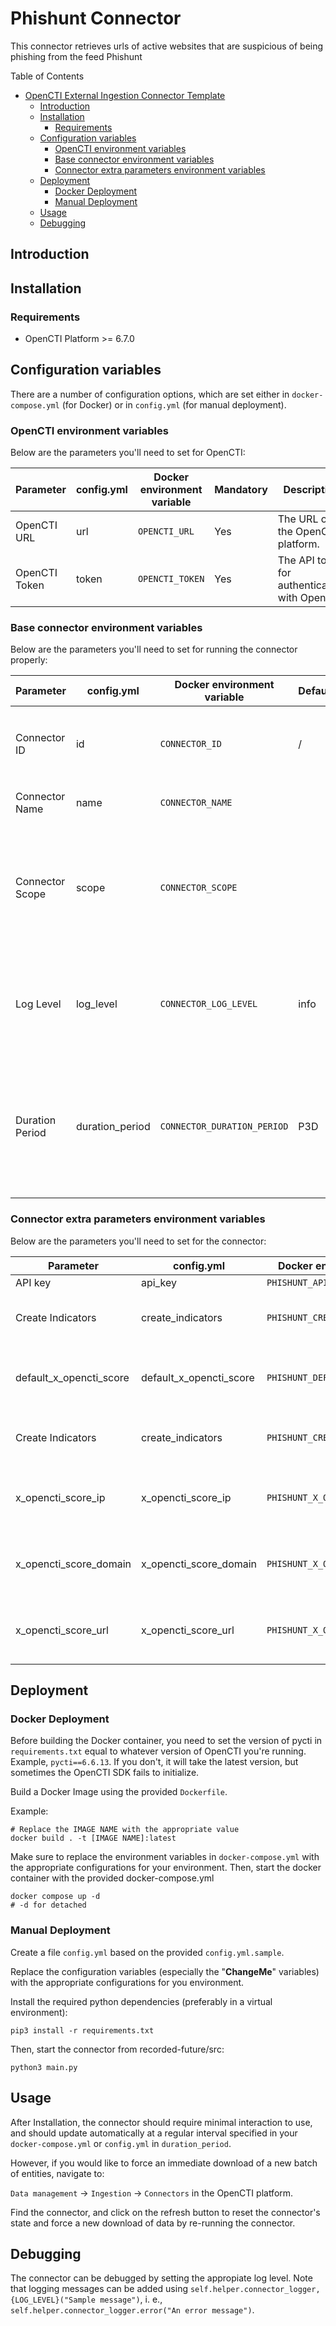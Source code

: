 # Phishunt Connector

This connector retrieves urls of active websites that are suspicious of being phishing from the feed Phishunt

Table of Contents

- [OpenCTI External Ingestion Connector Template](#opencti-external-ingestion-connector-template)
    - [Introduction](#introduction)
    - [Installation](#installation)
        - [Requirements](#requirements)
    - [Configuration variables](#configuration-variables)
        - [OpenCTI environment variables](#opencti-environment-variables)
        - [Base connector environment variables](#base-connector-environment-variables)
        - [Connector extra parameters environment variables](#connector-extra-parameters-environment-variables)
    - [Deployment](#deployment)
        - [Docker Deployment](#docker-deployment)
        - [Manual Deployment](#manual-deployment)
    - [Usage](#usage)
    - [Debugging](#debugging)

## Introduction

## Installation

### Requirements

- OpenCTI Platform >= 6.7.0

## Configuration variables

There are a number of configuration options, which are set either in `docker-compose.yml` (for Docker) or
in `config.yml` (for manual deployment).

### OpenCTI environment variables

Below are the parameters you'll need to set for OpenCTI:

| Parameter     | config.yml | Docker environment variable | Mandatory | Description                                     |
|---------------|------------|-----------------------------|-----------|-------------------------------------------------|
| OpenCTI URL   | url        | `OPENCTI_URL`               | Yes       | The URL of the OpenCTI platform.                |
| OpenCTI Token | token      | `OPENCTI_TOKEN`             | Yes       | The API token for authenticating with OpenCTI.  |

### Base connector environment variables

Below are the parameters you'll need to set for running the connector properly:

| Parameter        | config.yml       | Docker environment variable  | Default | Mandatory | Description                                                                                  |
|------------------|------------------|------------------------------|---------|-----------|----------------------------------------------------------------------------------------------|
| Connector ID     | id               | `CONNECTOR_ID`               | /       | Yes       | A unique `UUIDv4` identifier for this connector instance.                                    |
| Connector Name   | name             | `CONNECTOR_NAME`             |         | Yes       | Name of the connector.                                                                       |
| Connector Scope  | scope            | `CONNECTOR_SCOPE`            |         | Yes       | The scope or type of data the connector is importing, either a MIME type or Stix Object.     |
| Log Level        | log_level        | `CONNECTOR_LOG_LEVEL`        | info    | Yes       | Determines the verbosity of the logs. Options are `debug`, `info`, `warn`, or `error`.       |
| Duration Period  | duration_period  | `CONNECTOR_DURATION_PERIOD`  | P3D     | Yes       | Determines the time interval between each launch of the connector in ISO 8601, ex: `PT30M`.  |

### Connector extra parameters environment variables

Below are the parameters you'll need to set for the connector:

| Parameter               | config.yml              | Docker environment variable        | Default | Mandatory | Description                                                                                                   |
|-------------------------|-------------------------|------------------------------------|---------|-----------|---------------------------------------------------------------------------------------------------------------|
| API key                 | api_key                 | `PHISHUNT_API_KEY`                 |         | Yes       | The API key for Phishunt.                                                                                     |
| Create Indicators       | create_indicators       | `PHISHUNT_CREATE_INDICATORS`       | `True`  | No        | If true then indicators will be created from Pulse indicators and added to the report.                        |
| default_x_opencti_score | default_x_opencti_score | `PHISHUNT_DEFAULT_X_OPENCTI_SCORE` | `40`    | No        | The default x_opencti_score to use for indicators. If a per indicator type score is not set, this is used.    |
| Create Indicators       | create_indicators       | `PHISHUNT_CREATE_INDICATORS`       | `True`  | No        | If true then indicators will be created from Pulse indicators and added to the report.                        |
| x_opencti_score_ip      | x_opencti_score_ip      | `PHISHUNT_X_OPENCTI_SCORE_IP`      | `40`    | No        | The x_opencti_score to use for IP indicators. If not set, the default value is `default_x_opencti_score`.     |
| x_opencti_score_domain  | x_opencti_score_domain  | `PHISHUNT_X_OPENCTI_SCORE_DOMAIN`  | `40`    | No        | The x_opencti_score to use for Domain indicators. If not set, the default value is `default_x_opencti_score`. |
| x_opencti_score_url     | x_opencti_score_url     | `PHISHUNT_X_OPENCTI_SCORE_URL`     | `60`    | No        | The x_opencti_score to use for URL indicators. If not set, the default value is `default_x_opencti_score`.    |

## Deployment

### Docker Deployment

Before building the Docker container, you need to set the version of pycti in `requirements.txt` equal to whatever
version of OpenCTI you're running. Example, `pycti==6.6.13`. If you don't, it will take the latest version, but
sometimes the OpenCTI SDK fails to initialize.

Build a Docker Image using the provided `Dockerfile`.

Example:

```shell
# Replace the IMAGE NAME with the appropriate value
docker build . -t [IMAGE NAME]:latest
```

Make sure to replace the environment variables in `docker-compose.yml` with the appropriate configurations for your
environment. Then, start the docker container with the provided docker-compose.yml

```shell
docker compose up -d
# -d for detached
```

### Manual Deployment

Create a file `config.yml` based on the provided `config.yml.sample`.

Replace the configuration variables (especially the "**ChangeMe**" variables) with the appropriate configurations for
you environment.

Install the required python dependencies (preferably in a virtual environment):

```shell
pip3 install -r requirements.txt
```

Then, start the connector from recorded-future/src:

```shell
python3 main.py
```

## Usage

After Installation, the connector should require minimal interaction to use, and should update automatically at a regular interval specified in your `docker-compose.yml` or `config.yml` in `duration_period`.

However, if you would like to force an immediate download of a new batch of entities, navigate to:

`Data management` -> `Ingestion` -> `Connectors` in the OpenCTI platform.

Find the connector, and click on the refresh button to reset the connector's state and force a new
download of data by re-running the connector.

## Debugging

The connector can be debugged by setting the appropiate log level.
Note that logging messages can be added using `self.helper.connector_logger,{LOG_LEVEL}("Sample message")`, i.
e., `self.helper.connector_logger.error("An error message")`.
